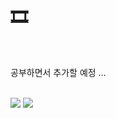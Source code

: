 
<!-- TITLE -->
# 🎞️
<br>

공부하면서 추가할 예정 …
<br><br>

<img src="https://img.shields.io/badge/Java-E34F26?style=flat-square&logo=Java&logoColor=white"/>
<img src="https://img.shields.io/badge/Eclipse IDE-2C2255?style=flat-square&logo=Eclipse IDE&logoColor=white"/>
